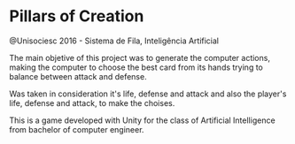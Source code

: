 # Pillars of Creation
@Unisociesc 2016 - Sistema de Fila, Inteligência Artificial


The main objetive of this project was to generate the computer actions, making the computer to choose the best card from its hands trying to balance between attack and defense.

Was taken in consideration it's life, defense and attack and also the player's life, defense and attack, to make the choises.

This is a game developed with Unity for the class of Artificial Intelligence from bachelor of computer engineer.
